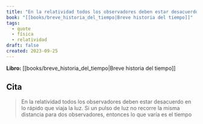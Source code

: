 ```yaml
---
title: "En la relatividad todos los observadores deben estar desacuerdo en lo rápido que..."
book: "[[books/breve_historia_del_tiempo|Breve historia del tiempo]]"
tags:
  - quote
  - física
  - relatividad
draft: false
created: 2023-09-25
---
```


**Libro:** [[books/breve_historia_del_tiempo|Breve historia del tiempo]]

## Cita
> En la relatividad todos los observadores deben estar desacuerdo en lo rápido que viaja la luz. Si un pulso de luz no recorre la misma distancia para dos observadores, entonces lo que varía es el tiempo
